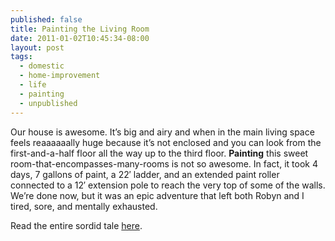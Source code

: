 ```yaml
---
published: false
title: Painting the Living Room
date: 2011-01-02T10:45:34-08:00
layout: post
tags:
  - domestic
  - home-improvement
  - life
  - painting
  - unpublished
---
```

Our house is awesome. It&#8217;s big and airy and when in the main living space feels reaaaaaally huge because it&#8217;s not enclosed and you can look from the first-and-a-half floor all the way up to the third floor. **Painting** this sweet room-that-encompasses-many-rooms is not so awesome. In fact, it took 4 days, 7 gallons of paint, a 22&#8242; ladder, and an extended paint roller connected to a 12&#8242; extension pole to reach the very top of some of the walls. We&#8217;re done now, but it was an epic adventure that left both Robyn and I tired, sore, and mentally exhausted.

Read the entire sordid tale [here](http://birdiebloggery.wordpress.com/2011/01/02/the-painting-to-end-all-painting/).

<!--more-->
